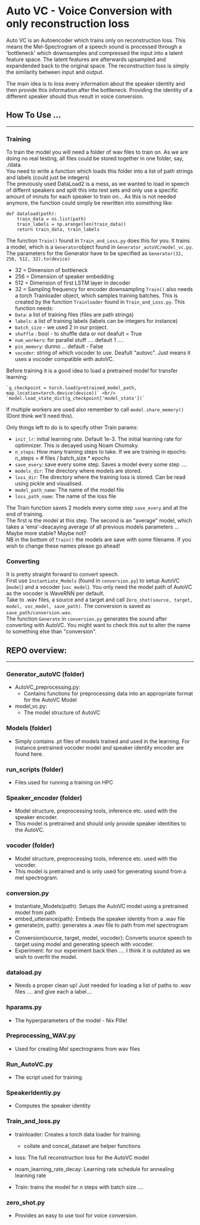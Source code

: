 # Auto VC - Voice Conversion with only reconstruction loss
Auto VC is an Autoencoder which trains only on reconstruction loss. This means the Mel-Spectrogram of a speech sound is processed through a 'bottleneck' which downsamples and compressed the input into a latent feature space. The latent features are afterwards upsampled and expandended back to the original space.
The reconstruction loss is simply the similarity between input and output.

The main idea is to loss every information about the speaker identity and then provide this information after the bottleneck. Providing the identity of a different speaker should thus result in voice conversion.

## How To Use ... 
--------
### Training
To train the model you will need a folder of wav files to train on. As we are doing no real testing, all files could be stored together in one folder, say, ./data. <br/>
You need to write a function which loads this folder into a list of path strings and labels (could just be integers) <br/>
The previously used DataLoad2 is a mess, as we wanted to load in speech of differnt speakers and split this into test sets and only use a specific amount of minuts for each speaker to train on... As this is not needed anymore, the function could simply be rewritten into something like:
```
def dataload(path):
    train_data = os.list(path)
    train_labels = np.arange(len(train_data))
    return train_data, train_labels
```
The function `Train()` found in `Train_and_Loss.py` does this for you. It trains a model, which is a `Generator`object found in `Generator_autoVC/model_vc.py`. The parameters for the Generator have to be specified as `Generator(32, 256, 512, 32).to(device)`
- 32 = Dimension of bottleneck
- 256 = Dimension of speaker embedding
- 512 = Dimension of first LSTM layer in decoder
- 32 = Sampling frequency for encoder downsampling
`Train()` also needs a torch Trainloader object, which samples training batches. This is created by the function `Trainloader` found in `Train_and_Loss.py`.
This function needs:
- `Data`: a list of training files (files are path strings)
- `labels`: a list of training labels (labels can be integers for instance)
- `batch_size` - we used 2 in our project.
- `shuffle` : bool - to shuffle data or not deafult = True  
- `num_workers`: for parallel stuff .... default 1 ....
- `pin_memory`: dunno ... default - False
- `vocoder`: string of which vocoder to use. Deafult "autovc". Just means it uses a vocoder compatible with autoVC.

Before training it is a good idea to load a pretrained model for transfer learning:
```
`g_checkpoint = torch.load(pretrained_model_path, map_location=torch.device(device))` <br/>
`model.load_state_dict(g_checkpoint['model_state'])`
```
If multiple workers are used also remember to call `model.share_memory()` (Dont think we'll need this).

Only things left to do is to specify other Train params:
- `init_lr`: initial learning rate. Default 1e-3. The initial learning rate for optimnizer. This is decayed using Noam Chomsky.
- `n_steps`: How many training steps to take. If we are training in epochs: n_steps = # files / batch_size * epochs
- `save_every`: save every some step. Saves a model every some step ....
- `models_dir`: The directory where models are stored.
- `loss_dir`: The directory where the training loss is stored. Can be read using pickle and visualised.
- `model_path_name`: The name of the model file
- `loss_path_name`: The name of the loss file

The Train function saves 2 models every some step `save_every` and at the end of training. <br/>
The first is the model at this step. The second is an "average" model, which takes a 'ema'-deacaying average of all previous models parameters ... Maybe more stable? Maybe not? <br/>
NB in the bottom of `Train()` the models are save with some filename. If you wish to change these names please go ahead!

### Converting
It is pretty straight forward to convert speech. <br/>
First use `Instantiate_Models` (found in `conversion.py`) to setup AutoVC (`model`) and a vocoder (`voc_model`). You only need the model path of AutoVC as the vocoder is WaveRNN per default. <br/>
Take to .wav files, a source and a target and call `Zero_shot(source, target, model, voc_model, save_path)`. The conversion is saved as `save_path/conversion.wav`. <br/>
The function `Generate` in `conversion.py` generates the sound after converting with AutoVC. You might want to check this out to alter the name to something else than "conversion".

## REPO overview:
-------
### Generator_autoVC (folder)
- AutoVC_preprocessing.py:
    - Contains functions for preprocessing data into an appropriate format for the AutoVC Model
- model_vc.py:
    - The model structure of AutoVC


### Models (folder)
- Simply contains .pt files of models trained and used in the learning. For instance pretrained vocoder model and speaker identity encoder are found here.

### run_scripts (folder)
- Files used for running a training on HPC

### Speaker_encoder (folder)
- Model structure, preprocessing tools, inference etc. used with the speaker encoder.
- This model is pretrained and should only provide speaker identities to the AutoVC.

### vocoder (folder)
- Model structure, preprocessing tools, inference etc. used with the vocoder.
- This model is pretrained and is only used for generating sound from a mel spectrogram.


### conversion.py
- Instantiate_Models(path): Setups the AutoVC model using a pretrained model from path
- embed_utterance(path): Embeds the speaker identity from a .wav file
- generate(m, path): generates a .wav file to path from mel spectrogram m
- Conversion(source, target, model, vocoder): Converts source speech to target using model and generating speech with vocoder.
- Experiment: for our experiment back then .... I think it is outdated as we wish to overfit the model.

### dataload.py
- Needs a proper clean up! Just needed for loading a list of paths to .wav files .... and give each a label....

### hparams.py
- The hyperparameters of the model - Nix Pille!

### Preprocessing_WAV.py
- Used for creating Mel spectrograms from wav files

### Run_AutoVC.py
- The script used for training.

### SpeakerIdentiy.py
- Computes the speaker identity

### Train_and_loss.py
- trainloader: Creates a torch data loader for training.
    - collate and concat_dataset are helper functions

- loss: The full reconstruction loss for the AutoVC model
- noam_learning_rate_decay: Learning rate schedule for annealing learning rate
- Train: trains the model for n steps with batch size ....

### zero_shot.py
- Provides an easy to use tool for voice conversion.
